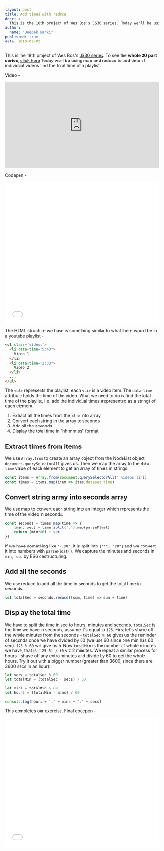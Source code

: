 ```yaml
---
layout: post
title: Add times with reduce
desc: >
  This is the 18th project of Wes Bos's JS30 series. Today we'll be using map and reduce to add time of individual videos find the total time of a playlist.
author:
  name: "Deepak Karki"
published: true
date: 2018-09-03
---
```



This is the 18th project of Wes Bos's [JS30 series](https://javascript30.com/friend/DISCOVERDEV). To see the **whole 30 part series**, [click here](../)
Today we'll be using map and reduce to add time of individual videos find the total time of a playlist.

Video -

<style>.embed-container { position: relative; padding-bottom: 56.25%; height: 0; overflow: hidden; max-width: 100%; } .embed-container iframe, .embed-container object, .embed-container embed { position: absolute; top: 0; left: 0; width: 100%; height: 100%; }</style><div class='embed-container'><iframe src='https://www.youtube.com/embed/SadWPo2KZWg' frameborder='0' allowfullscreen></iframe></div>

Codepen -

<iframe height='465' scrolling='no' title='JS30-18-reduce-a' src='//codepen.io/deepakkarki/embed/wXxGMa/?height=265&theme-id=dark&default-tab=html,result&embed-version=2' frameborder='no' allowtransparency='true' allowfullscreen='true' style='width: 100%;'>See the Pen <a href='https://codepen.io/deepakkarki/pen/wXxGMa/'>JS30-18-reduce-a</a> by Deepak Karki (<a href='https://codepen.io/deepakkarki'>@deepakkarki</a>) on <a href='https://codepen.io'>CodePen</a>.
</iframe>

The HTML structure we have is something similar to what there would be in a youtube playlist -

```html
<ul class="videos">
  <li data-time="5:43">
    Video 1
  </li>
  <li data-time="2:33">
    Video 2
  </li>
  ...
</ul>
```

The `<ul>` represents the playlist, each `<li>` is a video item. The `data-time` attribute holds the time of the video. What we need to do is find the total time of the playlist, i.e. add the individual times (represented as a string) of each element.

1. Extract all the times from the `<li>` into array
2. Convert each string in the array to seconds
3. Add all the seconds
4. Display the total time in "hh:mm:ss" format


## Extract times from items

We use `Array.from` to create an array object from the NodeList object `document.querySelectorAll` gives us.
Then we map the array to the `data-time` value of each element to get an array of times in strings.

```js
const items = Array.from(document.querySelectorAll('.videos li'))
const times = items.map(item => item.dataset.time)
```

## Convert string array into seconds array

We use map to convert each string into an integer which represents the time of the video in seconds.

```js
const seconds = times.map(time => {
    [min, sec] = time.split(':').map(parseFloat)
    return (min*60) + sec
})
```

If we have something like `'4:30'`, it is split into `["4", "30"]` and we convert it into numbers with `parseFloat()`. We capture the minutes and seconds in `min, sec` by ES6 destructuring.


## Add all the seconds

We use reduce to add all the time in seconds to get the total time in seconds.

```js
let totalSec = seconds.reduce((sum, time) => sum + time)
```


## Display the total time

We have to split the time in sec to hours, minutes and seconds. `totalSec` is the time we have in seconds, assume it's equal to `125`. First let's shave off the whole minutes from the seconds - `totalSec % 60` gives us the reminder of seconds once we have divided by 60 (we use 60 since one min has 60 sec). `125 % 60` will give us 5. Now `totalMin` is the number of whole minutes we have, that is `(125-5) / 60` viz 2 minutes. We repeat a similar process for hours - shave off any extra minutes and divide by 60 to get the whole hours. Try it out with a bigger number (greater than 3600, since there are 3600 secs in an hour).

```js
let secs = totalSec % 60
let totalMin = (totalSec - secs) / 60

let mins = totalMin % 60
let hours = (totalMin - mins) / 60

console.log(hours + ':' + mins + ':' + secs)
```

This completes our exercise. Final codepen -

<iframe height='423' scrolling='no' title='JS30-18-reduce-b' src='//codepen.io/deepakkarki/embed/YvjWaN/?height=423&theme-id=dark&default-tab=js,result&embed-version=2' frameborder='no' allowtransparency='true' allowfullscreen='true' style='width: 100%;'>See the Pen <a href='https://codepen.io/deepakkarki/pen/YvjWaN/'>JS30-18-reduce-b</a> by Deepak Karki (<a href='https://codepen.io/deepakkarki'>@deepakkarki</a>) on <a href='https://codepen.io'>CodePen</a>.
</iframe>

